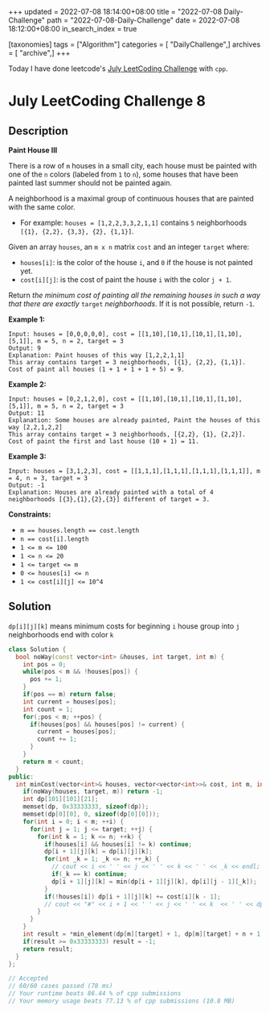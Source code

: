 +++
updated = 2022-07-08 18:14:00+08:00
title = "2022-07-08 Daily-Challenge"
path = "2022-07-08-Daily-Challenge"
date = 2022-07-08 18:12:00+08:00
in_search_index = true

[taxonomies]
tags = ["Algorithm"]
categories = [ "DailyChallenge",]
archives = [ "archive",]
+++

Today I have done leetcode's [July LeetCoding Challenge](https://leetcode.com/problems/paint-house-iii/) with `cpp`.

<!-- more -->

# July LeetCoding Challenge 8

## Description

**Paint House III**

There is a row of `m` houses in a small city, each house must be painted with one of the `n` colors (labeled from `1` to `n`), some houses that have been painted last summer should not be painted again.

A neighborhood is a maximal group of continuous houses that are painted with the same color.

- For example: `houses = [1,2,2,3,3,2,1,1]` contains `5` neighborhoods `[{1}, {2,2}, {3,3}, {2}, {1,1}]`.

Given an array `houses`, an `m x n` matrix `cost` and an integer `target` where:

- `houses[i]`: is the color of the house `i`, and `0` if the house is not painted yet.
- `cost[i][j]`: is the cost of paint the house `i` with the color `j + 1`.

Return *the minimum cost of painting all the remaining houses in such a way that there are exactly* `target` *neighborhoods*. If it is not possible, return `-1`.

 

**Example 1:**

```
Input: houses = [0,0,0,0,0], cost = [[1,10],[10,1],[10,1],[1,10],[5,1]], m = 5, n = 2, target = 3
Output: 9
Explanation: Paint houses of this way [1,2,2,1,1]
This array contains target = 3 neighborhoods, [{1}, {2,2}, {1,1}].
Cost of paint all houses (1 + 1 + 1 + 1 + 5) = 9.
```

**Example 2:**

```
Input: houses = [0,2,1,2,0], cost = [[1,10],[10,1],[10,1],[1,10],[5,1]], m = 5, n = 2, target = 3
Output: 11
Explanation: Some houses are already painted, Paint the houses of this way [2,2,1,2,2]
This array contains target = 3 neighborhoods, [{2,2}, {1}, {2,2}]. 
Cost of paint the first and last house (10 + 1) = 11.
```

**Example 3:**

```
Input: houses = [3,1,2,3], cost = [[1,1,1],[1,1,1],[1,1,1],[1,1,1]], m = 4, n = 3, target = 3
Output: -1
Explanation: Houses are already painted with a total of 4 neighborhoods [{3},{1},{2},{3}] different of target = 3.
```

 

**Constraints:**

- `m == houses.length == cost.length`
- `n == cost[i].length`
- `1 <= m <= 100`
- `1 <= n <= 20`
- `1 <= target <= m`
- `0 <= houses[i] <= n`
- `1 <= cost[i][j] <= 10^4`

## Solution

`dp[i][j][k]` means minimum costs for beginning `i` house group into `j` neighborhoods end with color `k`

``` cpp
class Solution {
  bool noWay(const vector<int> &houses, int target, int m) {
    int pos = 0;
    while(pos < m && !houses[pos]) {
      pos += 1;
    }
    if(pos == m) return false;
    int current = houses[pos];
    int count = 1;
    for(;pos < m; ++pos) {
      if(houses[pos] && houses[pos] != current) {
        current = houses[pos];
        count += 1;
      }
    }
    return m < count;
  }
public:
  int minCost(vector<int>& houses, vector<vector<int>>& cost, int m, int n, int target) {
    if(noWay(houses, target, m)) return -1;
    int dp[101][101][21];
    memset(dp, 0x33333333, sizeof(dp));
    memset(dp[0][0], 0, sizeof(dp[0][0]));
    for(int i = 0; i < m; ++i) {
      for(int j = 1; j <= target; ++j) {
        for(int k = 1; k <= n; ++k) {
          if(houses[i] && houses[i] != k) continue;
          dp[i + 1][j][k] = dp[i][j][k];
          for(int _k = 1; _k <= n; ++_k) {
            // cout << i << ' ' << j << ' ' << k << ' ' << _k << endl;
            if(_k == k) continue;
            dp[i + 1][j][k] = min(dp[i + 1][j][k], dp[i][j - 1][_k]);
          }
          if(!houses[i]) dp[i + 1][j][k] += cost[i][k - 1];
          // cout << "#" << i + 1 << ' ' << j << ' ' << k  << ' ' << dp[i + 1][j][k] << endl;
        }
      }
    }
    int result = *min_element(dp[m][target] + 1, dp[m][target] + n + 1);
    if(result >= 0x33333333) result = -1;
    return result;
  }
};

// Accepted
// 60/60 cases passed (78 ms)
// Your runtime beats 86.44 % of cpp submissions
// Your memory usage beats 77.13 % of cpp submissions (10.8 MB)
```
